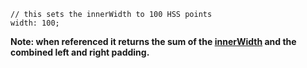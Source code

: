 
	// this sets the innerWidth to 100 HSS points
	width: 100;

**Note: when referenced it returns the sum of the [innerWidth](/@container#innerWidth)
and the combined left and right padding.**
